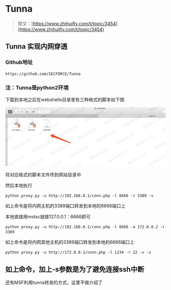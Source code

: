 # Tunna

> 原文：[https://www.zhihuifly.com/t/topic/3454](https://www.zhihuifly.com/t/topic/3454)

## Tunna 实现内网穿透

### Github地址

```
https://github.com/SECFORCE/Tunna 
```

### 注：Tunna是python2环境

下载到本地之后在webshells目录里有三种格式的脚本如下图

![image](img/19be6ff71c898729de1e6eaa4d216e8d.png)

将对应格式的脚本文件传到网站目录中

然后本地执行

```
python proxy.py -u http://192.168.0.1/conn.php -l 6666 -r 3389 -v 
```

如上命令是将内网主机的3389端口转发到本地的6666端口上

本地直接用mstsc链接127.0.0.1：6666即可

```
python proxy.py -u http://192.168.0.1/conn.php -l 6666 -a 172.0.0.2 -r 3389 
```

如上命令是将内网其他主机的3389端口转发到本地的6666端口上

```
python proxy.py -u http://172.0.0.1/conn.php -l 1234 -r 22 -v -s 
```

## 如上命令，加上-s参数是为了避免连接ssh中断

还有MSF利用tunna转发的方式，这里不做介绍了